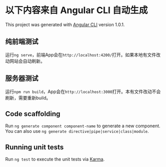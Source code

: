 # 以下内容来自 Angular CLI 自动生成

This project was generated with [Angular CLI](https://github.com/angular/angular-cli) version 1.0.1.

## 纯前端测试

运行`ng serve`，前端App会在`http://localhost:4200/`打开。如果本地有文件改动网站会自动刷新。

## 服务器测试
运行`npm run build`，App会在`http://localhost:3000`打开。本有文件改动不会刷新，需要重新build。

## Code scaffolding

Run `ng generate component component-name` to generate a new component. You can also use `ng generate directive|pipe|service|class|module`.

## Running unit tests

Run `ng test` to execute the unit tests via [Karma](https://karma-runner.github.io).
